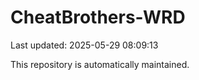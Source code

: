 # CheatBrothers-WRD

Last updated: 2025-05-29 08:09:13

This repository is automatically maintained.
